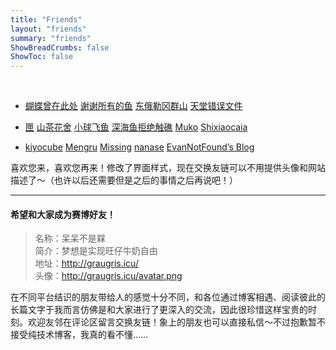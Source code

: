 ```yaml
---
title: "Friends"
layout: "friends"
summary: "friends"
ShowBreadCrumbs: false
ShowToc: false
---
```

<style>
  .post-meta {
    display: none;
  }

.post-content ul {
    padding-inline-start: 40px;
/*修改列表缩进量*/
}

.post-content a{
    box-shadow: none;
    /*去掉链接下方横线*/
    color: rgb(114,62,136); 
    /*修改链接颜色*/
}

.post-content li::marker {
  content: "❀  "; 
  /* 让无序列表前的圆点变成小花 */
  color:  rgb(152,101,175); 

}

.post-content a::after {
    content: " | " ;
    /* 让每个超链接后都有个分隔号 */
    padding: 0 0.2em; /* 调整间距大小 */
}

.post-content a:last-child::after {
    content: none;
    /* 最后一个链接不需要分隔号 */
}
</style>

</br>



- [蝴蝶曾在此处](https://write.c7.io/tyou/) [谢谢所有的鱼](https://gregueria.icu/) [东俄勒冈群山](https://houdini.eu.org/) [天堂错误文件](https://naturaleki.one/)

- [匣](https://lunasa.icu) [山茶花舍](https://irithys.com) [小球飞鱼](https://mantyke.icu/) [深海鱼拒绝触礁](https://trails-of-isara.vercel.app/) [Muko](https://oaad.iceco.icu/) [Shixiaocaia](https://shixiaocaia.fun) 

- [kiyocube](https://kiyocube.me/) [Mengru](https://mengru.space/) [Missing](https://www.missingid.online)  [nanase](https://heyheynanase.vercel.app/) [EvanNotFound’s Blog](https://ohevan.com) 

喜欢您来，喜欢您再来！修改了界面样式，现在交换友链可以不用提供头像和网站描述了～（也许以后还需要但是之后的事情之后再说吧！）

---

#### 希望和大家成为赛博好友！

> 名称：呆呆不是槑  
> 简介：梦想是实现旺仔牛奶自由  
> 地址：http://graugris.icu/ </br>
> 头像：http://graugris.icu/avatar.png

在不同平台结识的朋友带给人的感觉十分不同，和各位通过博客相遇、阅读彼此的长篇文字于我而言仿佛是和大家进行了更深入的交流，因此很珍惜这样宝贵的时刻。欢迎友邻在评论区留言交换友链！象上的朋友也可以直接私信～不过抱歉暂不接受纯技术博客，我真的看不懂……
